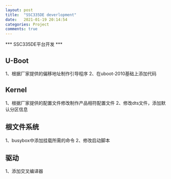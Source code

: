 ```yaml
---
layout: post
title:  "SSC335DE deverlopment"
date:   2021-01-19 20:14:54
categories: Project
comments: true
---
```

*** SSC335DE平台开发 ***

## U-Boot
1、根据厂家提供的偏移地址制作引导程序
2、在uboot-2010基础上添加代码

## Kernel
1、根据厂家提供的配置文件修改制作产品相符配置文件
2、修改dts文件，添加默认分区信息

## 根文件系统
1、busybox中添加挂载所需的命令
2、修改启动脚本

## 驱动
1、添加交叉编译器


